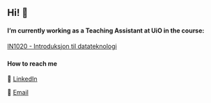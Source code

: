 ##  Hi! 👋

####  I’m currently working as a Teaching Assistant at UiO in the course:

[IN1020 - Introduksjon til datateknologi](https://www.uio.no/studier/emner/matnat/ifi/IN1020/)


### 


#### How to reach me

👤 [LinkedIn](https://www.linkedin.com/in/%C3%A5nund-kielland-jore-272a38266/)

📩 [Email](mailto:aanundj@ifi.uio.no)
